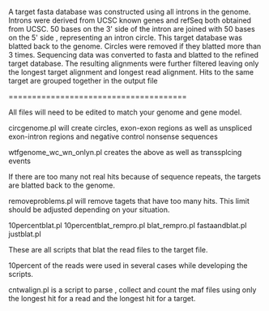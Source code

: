 
A target fasta database was constructed using all introns in the genome.
Introns were derived from UCSC known genes and refSeq both obtained from UCSC.
50 bases on the 3' side of the intron are joined with 50 bases on the 5' side , representing an intron circle.
This target database was blatted back to the genome. Circles were removed if they blatted more than 3 times.
Sequencing data was converted to fasta and blatted to the refined target database.
The resulting alignments were further filtered leaving only the longest target alignment and longest read alignment.
Hits to the same target are grouped together in the output file

======================================

All files will need to be edited to match your genome and gene model.

circgenome.pl will create circles, exon-exon regions as well as unspliced exon-intron regions and negative control nonsense sequences

wtfgenome_wc_wn_onlyn.pl creates the above as well as transsplcing events

If there are too many not real hits because of sequence repeats, the targets are blatted back to the genome.

removeproblems.pl will remove tagets that have too many hits. This limit should be adjusted depending on your situation.

10percentblat.pl  10percentblat_rempro.pl  blat_rempro.pl  fastaandblat.pl  justblat.pl

These are all scripts that blat the read files to the target file.

10percent of the reads were used in several cases while developing the scripts.

cntwalign.pl is a script to parse , collect and count the maf files using only the longest hit for a read and the longest hit
for a target.

